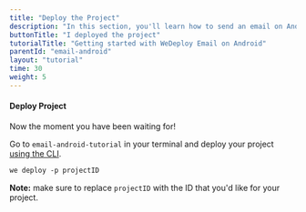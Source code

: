 ```yaml
---
title: "Deploy the Project"
description: "In this section, you'll learn how to send an email on Android using the WeDeploy API Client."
buttonTitle: "I deployed the project"
tutorialTitle: "Getting started with WeDeploy Email on Android"
parentId: "email-android"
layout: "tutorial"
time: 30
weight: 5
---
```


#### Deploy Project

Now the moment you have been waiting for!

Go to `email-android-tutorial` in your terminal and deploy your project [using the CLI](/docs/configure/command-line/).

```xml
we deploy -p projectID
```

**Note:** make sure to replace `projectID` with the ID that you'd like for your project.
